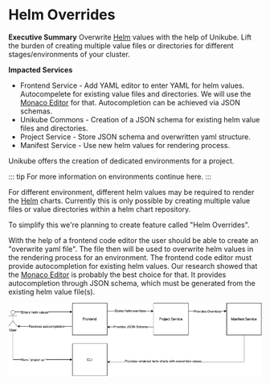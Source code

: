 # Helm Overrides

**Executive Summary**
Overwrite [Helm](https://helm.sh/) values with the help of Unikube. Lift the burden of creating
multiple value files or directories for different stages/environments of your cluster.

**Impacted Services**
- Frontend Service - Add YAML editor to enter YAML for helm values. Autocompelete for existing value files
  and directories. We will use the [Monaco Editor](https://microsoft.github.io/monaco-editor/) for that.
  Autocompletion can be achieved via JSON schemas.
- Unikube Commons - Creation of a JSON schema for existing helm value files and directories.
- Project Service - Store JSON schema and overwritten yaml structure.
- Manifest Service - Use new helm values for rendering process.

Unikube offers the creation of dedicated environments for a project.

::: tip
For more information on environments continue here.
:::

For different environment, different helm values may be required to render the
[Helm](https://helm.sh/) charts. Currently this is only possible by creating multiple
value files or value directories within a helm chart repository.

To simplify this we're planning to create feature called "Helm Overrides".

With the help of a frontend code editor the user should be able to create an "overwrite yaml file".
The file then will be used to overwrite helm values in the rendering process for an environment.
The frontend code editor must provide autocompletion for existing helm values.
Our research showed that the [Monaco Editor](https://microsoft.github.io/monaco-editor/) is probably
the best choice for that. It provides autocompletion through JSON schema, which must be generated
from the existing helm value file(s).

![Helm Overrides](./assets/Helm_overrides.png)

